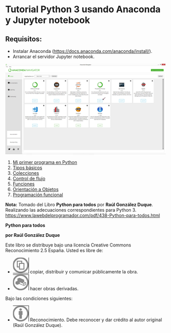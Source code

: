 # Tutorial Python 3 usando Anaconda y Jupyter notebook

## Requisitos:

* Instalar Anaconda (https://docs.anaconda.com/anaconda/install/).
* Arrancar el servidor Jupyter notebook.

![](imagenes/anaconda.jpg)

1) [Mi primer programa en Python](Mi_primer_programa_en_Python.ipynb) 
1) [Tipos básicos](Tipos_basicos.ipynb) 
1) [Colecciones](Colecciones.ipynb) 
1) [Control de flujo](Control_de_flujo.ipynb) 
1) [Funciones](Funciones.ipynb) 
1) [Orientación a Objetos](Orientacion_a_Objetos.ipynb) 
1) [Programación funcional](Programacion_funcional.ipynb) 

**Nota:** Tomado del Libro **Python para todos** por **Raúl González Duque**. Realizando las adecuaciones correspondientes para Python 3. https://www.lawebdelprogramador.com/pdf/438-Python-para-todos.html

**Python para todos**

**por Raúl González Duque**

Este libro se distribuye bajo una licencia Creative Commons Reconocimiento 2.5 España. Usted es libre de:

- ![](imagenes/1.jpg) copiar, distribuir y comunicar públicamente la obra.
- ![](imagenes/2.jpg) hacer obras derivadas.

Bajo las condiciones siguientes:

- ![](imagenes/3.jpg) Reconocimiento. Debe reconocer y dar crédito al autor original (Raúl González Duque).
